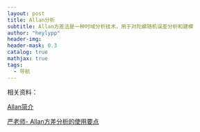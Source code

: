 ```yaml
---
layout: post
title: Allan分析
subtitle: Allan方差法是一种时域分析技术，用于对陀螺随机误差分析和建模
author: "heylypp"
header-img: 
header-mask: 0.3
catalog: true
mathjax: true
tags:
  - 导航
---
```




相关资料：

[Allan简介](https://blog.csdn.net/lei1105034103/article/details/89159459)

[严老师- Allan方差分析的使用要点 ]( http://blog.sina.com.cn/s/blog_40edfdc90102y1ar.html )